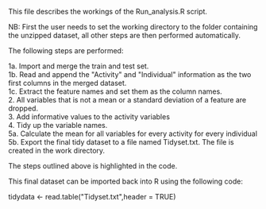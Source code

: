 This file describes the workings of the Run_analysis.R script.  


NB: First the user needs to set the working directory to the folder containing the unzipped dataset, all other steps are then performed automatically.  

The following steps are performed:  

1a.	Import and merge the train and test set.  
1b.	Read and append the "Activity" and "Individual" information as the two first columns in the merged dataset.  
1c.	Extract the feature names and set them as the column names.  
2.	All variables that is not a mean or a standard deviation of a feature are dropped.  
3.	Add informative values to the activity variables  
4.	Tidy up the variable names.  
5a.	Calculate the mean for all variables for every activity for every individual  
5b.	Export the final tidy dataset to a file named Tidyset.txt. The file is created in the work directory.  

The steps outlined above is highlighted in the code.  


This final dataset can be imported back into R using the following code:  

tidydata  <- read.table("Tidyset.txt",header = TRUE)  